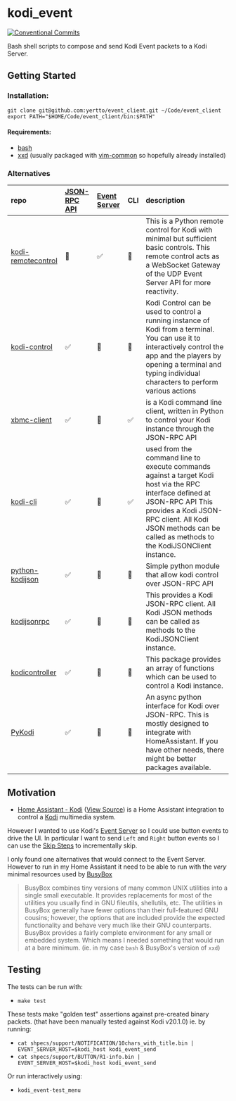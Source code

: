# kodi_event
[![Conventional Commits](https://img.shields.io/badge/Conventional%20Commits-1.0.0-%23FE5196?logo=conventionalcommits&logoColor=white)](https://conventionalcommits.org)

Bash shell scripts to compose and send Kodi Event packets to a Kodi Server.

## Getting Started
### Installation:
```
git clone git@github.com:yertto/event_client.git ~/Code/event_client
export PATH="$HOME/Code/event_client/bin:$PATH"
```


#### Requirements:
 * [bash](https://www.gnu.org/software/bash/)
 * [xxd](https://manpages.org/xxd) (usually packaged with [vim-common](https://packages.debian.org/sid/vim-common) so hopefully already installed)


### Alternatives
| repo | [JSON-RPC API](https://kodi.wiki/view/JSON-RPC_API) | [Event Server](https://kodi.wiki/view/EventServer) | CLI | description |
| :--- | :--- | :--- | :--- | :--- |
| [kodi-remotecontrol](https://github.com/dmachard/kodi-remotecontrol#websocket-client) | 🚫 | :white_check_mark: | 🚫 | This is a Python remote control for Kodi with minimal but sufficient basic controls. This remote control acts as a WebSocket Gateway of the UDP Event Server API for more reactivity. |
| [kodi-control](https://github.com/KenKundert/kodi-control) |:white_check_mark: | 🚫 | 🚫 | Kodi Control can be used to control a running instance of Kodi from a terminal. You can use it to interactively control the app and the players by opening a terminal and typing individual characters to perform various actions |
| [xbmc-client](https://github.com/jcsaaddupuy/xbmc-client) | :white_check_mark: | 🚫 | :white_check_mark: | is a Kodi command line client, written in Python to control your Kodi instance through the JSON-RPC API |
| [kodi-cli](https://github.com/JavaWiz1/kodi-cli) | :white_check_mark: | 🚫 | :white_check_mark: | used from the command line to execute commands against a target Kodi host via the RPC interface defined at JSON-RPC API This provides a Kodi JSON-RPC client. All Kodi JSON methods can be called as methods to the KodiJSONClient instance. |
| [python-kodijson](https://github.com/jcsaaddupuy/python-kodijson) | :white_check_mark: | 🚫 | 🚫 | Simple python module that allow kodi control over JSON-RPC API |
| [kodijsonrpc](https://github.com/davgeo/kodijsonrpc) | :white_check_mark: | 🚫 | 🚫 | This provides a Kodi JSON-RPC client. All Kodi JSON methods can be called as methods to the KodiJSONClient instance. |
| [kodicontroller](https://github.com/davgeo/kodicontroller) | :white_check_mark: | 🚫 | 🚫 | This package provides an array of functions which can be used to control a Kodi instance. |
| [PyKodi](https://github.com/OnFreund/PyKodi) | :white_check_mark: | 🚫 | 🚫 | An async python interface for Kodi over JSON-RPC. This is mostly designed to integrate with HomeAssistant. If you have other needs, there might be better packages available. |
   


## Motivation

* [Home Assistant - Kodi](https://www.home-assistant.io/integrations/kodi) ([View Source](https://github.com/home-assistant/core/tree/dev/homeassistant/components/kodi)) is a Home Assistant integration to control a [Kodi](https://kodi.tv) multimedia system.


However I wanted to use Kodi's [Event Server](https://kodi.wiki/view/EventServer) so I could use button events to drive the UI.
In particular I want to send `Left` and `Right` button events so I can use the [Skip Steps](https://kodi.wiki/view/Skip_steps) to incrementally skip.

I only found one alternatives that would connect to the Event Server.
However to run in my Home Assistant it need to be able to run with the *very* minimal resources used by [BusyBox](https://busybox.net)
> BusyBox combines tiny versions of many common UNIX utilities into a single small executable. It provides replacements for most of the utilities you usually find in GNU fileutils, shellutils, etc. The utilities in BusyBox generally have fewer options than their full-featured GNU cousins; however, the options that are included provide the expected functionality and behave very much like their GNU counterparts. BusyBox provides a fairly complete environment for any small or embedded system.
Which means I needed something that would run at a bare minimum.
(ie. in my case `bash` & BusyBox's version of `xxd`)


## Testing
The tests can be run with:
 * `make test`

These tests make "golden test" assertions against pre-created binary packets.
(that have been manually tested against Kodi v20.1.0)
ie. by running:
 * `cat shpecs/support/NOTIFICATION/10chars_with_title.bin | EVENT_SERVER_HOST=$kodi_host kodi_event_send`
 * `cat shpecs/support/BUTTON/R1-info.bin | EVENT_SERVER_HOST=$kodi_host kodi_event_send`

Or run interactively using:
 * `kodi_event-test_menu`
